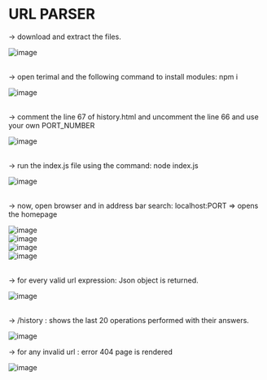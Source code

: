 # URL PARSER

-> download and extract the files.

![image](https://github.com/sequel-tj/urlParser/assets/74481733/08913b7d-ec93-4e6a-a8c9-c51887544a16)

<br>
-> open terimal and the following command to install modules: npm i

![image](https://github.com/sequel-tj/urlParser/assets/74481733/d6daaead-5088-48fa-8aa4-f28cfe428b6e)

<br>
-> comment the line 67 of history.html and uncomment the line 66 and use your own PORT_NUMBER

![image](https://github.com/sequel-tj/urlParser/assets/74481733/307a91af-5423-4113-934c-5096740fcedf)


<br>
-> run the index.js file using the command: node index.js
  
![image](https://github.com/sequel-tj/urlParser/assets/74481733/329148fc-e56a-46b8-929a-bbb270aba816)

<br>
-> now, open browser and in address bar search: localhost:PORT => opens the homepage

![image](https://github.com/sequel-tj/urlParser/assets/74481733/292d0a36-c836-4942-9eac-8868c54393d5)
<br>
![image](https://github.com/sequel-tj/urlParser/assets/74481733/d5171c55-50aa-4cec-b211-f8fb405b8bac)
<br>
![image](https://github.com/sequel-tj/urlParser/assets/74481733/6dc03edf-33ec-4586-a679-6fa5c89a4e13)
<br>
![image](https://github.com/sequel-tj/urlParser/assets/74481733/5e61b595-3b7a-4a14-af8b-b48a63ea5fbe)

<br>
-> for every valid url expression: Json object is returned.

![image](https://github.com/sequel-tj/urlParser/assets/74481733/78f26f5e-b6e4-4b81-8f1c-4751e8eea834)

<br>
-> /history : shows the last 20 operations performed with their answers.

![image](https://github.com/sequel-tj/urlParser/assets/74481733/a71d33e0-2db8-408a-abb8-3aae5bb5397b)

-> for any invalid url : error 404 page is rendered

![image](https://github.com/sequel-tj/urlParser/assets/74481733/e0192893-6f79-4489-982e-db8686ce0533)

